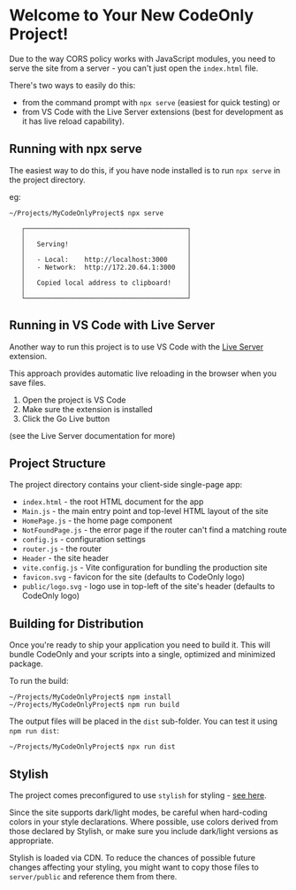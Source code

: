 # Welcome to Your New CodeOnly Project!

Due to the way CORS policy works with JavaScript modules, you need to serve the
site from a server - you can't just open the `index.html` file.

There's two ways to easily do this:

* from the command prompt with `npx serve` (easiest for quick testing) or
* from VS Code with the Live Server extensions (best for development as it 
  has live reload capability).



## Running with npx serve

The easiest way to do this, if you have node installed is to run `npx serve`
in the project directory.

eg:

```
~/Projects/MyCodeOnlyProject$ npx serve

   ┌─────────────────────────────────────────┐
   │                                         │
   │   Serving!                              │
   │                                         │
   │   - Local:    http://localhost:3000     │
   │   - Network:  http://172.20.64.1:3000   │
   │                                         │
   │   Copied local address to clipboard!    │
   │                                         │
   └─────────────────────────────────────────┘
```



## Running in VS Code with Live Server

Another way to run this project is to use VS Code with the 
[Live Server](https://marketplace.visualstudio.com/items?itemName=ritwickdey.LiveServer) extension.

This approach provides automatic live reloading in the browser when you save files.

1. Open the project is VS Code
2. Make sure the extension is installed
3. Click the Go Live button 

(see the Live Server documentation for more)



## Project Structure

The project directory contains your client-side single-page app:

* `index.html` - the root HTML document for the app
* `Main.js` - the main entry point and top-level HTML layout of the site
* `HomePage.js` - the home page component
* `NotFoundPage.js` - the error page if the router can't find a matching route
* `config.js` - configuration settings
* `router.js` - the router
* `Header` - the site header
* `vite.config.js` - Vite configuration for bundling the production site
* `favicon.svg` - favicon for the site (defaults to CodeOnly logo)
* `public/logo.svg` - logo use in top-left of the site's header (defaults to CodeOnly logo)



## Building for Distribution

Once you're ready to ship your application you need to build it.  This will 
bundle CodeOnly and your scripts into a single, optimized and minimized package.

To run the build:

```
~/Projects/MyCodeOnlyProject$ npm install
~/Projects/MyCodeOnlyProject$ npm run build
```

The output files will be placed in the `dist` sub-folder.  You can test it using
`npm run dist`:

```
~/Projects/MyCodeOnlyProject$ npx run dist
```



## Stylish

The project comes preconfigured to use `stylish` for styling - 
[see here](https://toptensoftware.github.io/stylish/).

Since the site supports dark/light modes, be careful when hard-coding colors
in your style declarations. Where possible, use colors derived from those 
declared by Stylish, or make sure you include dark/light versions as appropriate.

Stylish is loaded via CDN.  To reduce the chances of possible future changes
affecting your styling, you might want to copy those files to `server/public`
and reference them from there.


